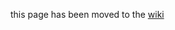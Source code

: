 this page has been moved to the [wiki](https://github.com/cloudfoundry-incubator/bosh-windows-stemcell-builder/wiki/Manual-Stemcell-DotNet-Version-Guide)
